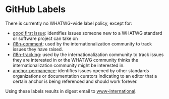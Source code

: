# GitHub Labels

There is currently no WHATWG-wide label policy, except for:

* [good first issue](https://github.com/search?q=org%3Awhatwg+label%3A%22good+first+issue%22+is%3Aopen): identifies issues someone new to a WHATWG standard or software project can take on
* [i18n-comment](https://github.com/search?q=org%3Awhatwg+label%3Ai18n-comment+is%3Aopen): used by the internationalization community to track issues they have raised.
* [i18n-tracking](https://github.com/search?q=org%3Awhatwg+label%3Ai18n-tracking+is%3Aopen): used by the internationalization community to track issues they are interested in or the WHATWG community thinks the internationalization community might be interested in.
* [anchor-permanence](https://github.com/search?q=org%3Awhatwg+label%3Aanchor-permanence+is%3Aopen): identifies issues opened by other standards organizations or documentation curators indicating to an editor that a certain anchor is being referenced and should work forever.

Using these labels results in digest email to [www-international](https://lists.w3.org/Archives/Public/www-international/).
